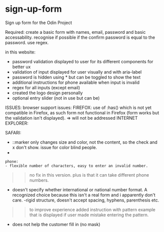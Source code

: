 # sign-up-form

Sign up form for the Odin Project

Required: create a basic form with names, email, password and basic accessability. recognise if possible if the confirm password is equal to the password. use regex.

in this website:
- password validation displayed to user for its different components for better ux
- validation of input displayed for user visually and with aria-label
- password is hidden using * but can be toggled to show the text
- additional instructions for phone available when input is invalid
- regex for all inputs (except email)
- created the logo design personally
- optional entry slider (not in use but can be)


ISSUES:
    browser support issues:
FIREFOX: use of :has() which is not yet compatible in Firefox, as such form not functional in Firefox (form works but the validation isn't displayed). => will not be addressed
INTERNET EXPLORER:

SAFARI: 
- ::marker only changes size and color, not the content, so the check and x don't show. issue for color blind people.
-  

    phone:
    - flexible number of characters, easy to enter an invalid number.
>> no fix in this version. plus is that it can take different phone numbers.
- doesn't specify whether international or national number format. A recognized choice because this isn't a real form and i apparently don't care.
-rigid structure, doesn't accept spacing, hyphens, parenthesis etc.
>> to improve experience added instruction with pattern example that is displayed if user made mistake entering the pattern.
- does not help the customer fill in (no mask)

